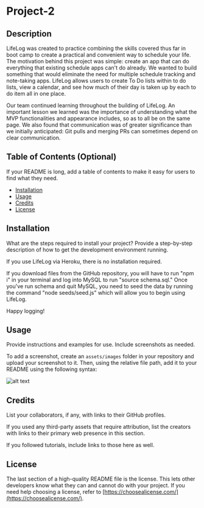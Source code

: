 # Project-2

## Description

LifeLog was created to practice combining the skills covered thus far in boot camp to create a practical and convenient way to schedule your life. The motivation behind this project was simple: create an app that can do everything that existing schedule apps can't do already. We wanted to build something that would eliminate the need for multiple schedule tracking and note-taking apps. LifeLog allows users to create To Do lists within to do lists, view a calendar, and see how much of their day is taken up by each to do item all in one place. 

Our team continued learning throughout the building of LifeLog. An important lesson we learned was the importance of understanding what the MVP functionalities and appearance includes, so as to all be on the same page. We also found that communication was of greater significance than we initially anticipated: Git pulls and merging PRs can sometimes depend on clear communication. 

## Table of Contents (Optional)

If your README is long, add a table of contents to make it easy for users to find what they need.

- [Installation](#installation)
- [Usage](#usage)
- [Credits](#credits)
- [License](#license)

## Installation

What are the steps required to install your project? Provide a step-by-step description of how to get the development environment running.

If you use LifeLog via Heroku, there is no installation required. 

If you download files from the GitHub repository, you will have to run "npm i" in your terminal and log into MySQL to run "source schema.sql." Once you've run schema and quit MySQL, you need to seed the data by running the command "node seeds/seed.js" which will allow you to begin using LifeLog. 

Happy logging!

## Usage

Provide instructions and examples for use. Include screenshots as needed.

To add a screenshot, create an `assets/images` folder in your repository and upload your screenshot to it. Then, using the relative file path, add it to your README using the following syntax:

![alt text](assets/images/screenshot.png)

## Credits

List your collaborators, if any, with links to their GitHub profiles.

If you used any third-party assets that require attribution, list the creators with links to their primary web presence in this section.

If you followed tutorials, include links to those here as well.

## License

The last section of a high-quality README file is the license. This lets other developers know what they can and cannot do with your project. If you need help choosing a license, refer to [https://choosealicense.com/](https://choosealicense.com/).

